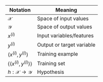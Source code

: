 
| Notation | Meaning |
|----------|---------|
|$\mathcal{X}$|Space of input values|
|$\mathcal{Y}$|Space of output values|
|${x}^{(i)}$| Input variables/features|
|$y^{(i)}$| Output or target variable|
|$({x}^{(i)}, {y}^{(i)})$| Training example|
|$\{({x}^{(i)}, {y}^{(i)})\}$|Training set|
|$h: \mathcal{X} \to \mathcal{Y}$| Hypothesis |